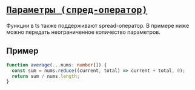 # [`Параметры (спред-оператор)`](../index.md/#функции)

Функции в ts также поддерживают spread-оператор. В примере ниже можно передать неограниченное количество параметров.

## Пример

```ts
function average(...nums: number[]) {
  const sum = nums.reduce((current, total) => current + total, 0);
  return sum / nums.length;
}
```
